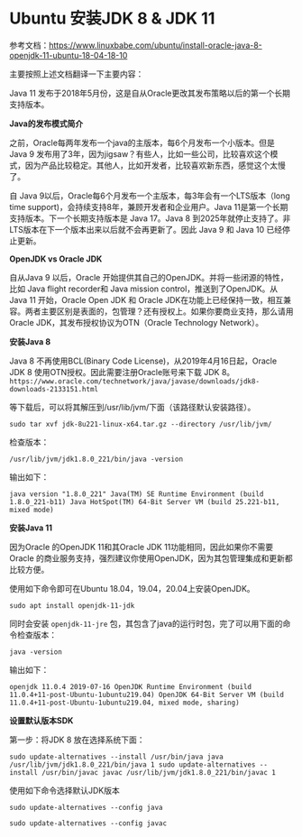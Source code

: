 # Ubuntu 安装JDK 8 & JDK 11

参考文档：https://www.linuxbabe.com/ubuntu/install-oracle-java-8-openjdk-11-ubuntu-18-04-18-10

主要按照上述文档翻译一下主要内容：

Java 11 发布于2018年5月份，这是自从Oracle更改其发布策略以后的第一个长期支持版本。

**Java的发布模式简介**

之前，Oracle每两年发布一个java的主版本，每6个月发布一个小版本。但是 Java 9 发布用了3年，因为jigsaw？有些人，比如一些公司，比较喜欢这个模式，因为产品比较稳定。其他人，比如开发者，比较喜欢新东西，感觉这个太慢了。

自 Java 9以后，Oracle每6个月发布一个主版本，每3年会有一个LTS版本（long time support)，会持续支持8年，兼顾开发者和企业用户。Java 11是第一个长期支持版本。下一个长期支持版本是 Java 17。Java 8 到2025年就停止支持了。非LTS版本在下一个版本出来以后就不会再更新了。因此 Java 9 和 Java 10 已经停止更新。

**OpenJDK vs Oracle JDK**

自从Java 9 以后，Oracle 开始提供其自己的OpenJDK。并将一些闭源的特性，比如 Java flight recorder和 Java mission control，推送到了OpenJDK。从 Java 11 开始，Oracle Open JDK 和 Oracle JDK在功能上已经保持一致，相互兼容。两者主要区别是表面的，包管理？还有授权上。如果你要商业支持，那么请用Oracle JDK，其发布授权协议为OTN（Oracle Technology Network）。

**安装Java 8**

Java 8 不再使用BCL(Binary Code License)，从2019年4月16日起，Oracle JDK 8 使用OTN授权。因此需要注册Oracle账号来下载 JDK 8。`https://www.oracle.com/technetwork/java/javase/downloads/jdk8-downloads-2133151.html`

等下载后，可以将其解压到/usr/lib/jvm/下面（该路径默认安装路径）。

`sudo tar xvf jdk-8u221-linux-x64.tar.gz --directory /usr/lib/jvm/`

检查版本：

`/usr/lib/jvm/jdk1.8.0_221/bin/java -version`

输出如下：

`java version "1.8.0_221" Java(TM) SE Runtime Environment (build 1.8.0_221-b11)
Java HotSpot(TM) 64-Bit Server VM (build 25.221-b11, mixed mode)`

**安装Java 11**

因为Oracle 的OpenJDK 11和其Oracle JDK 11功能相同，因此如果你不需要Oracle 的商业服务支持，强烈建议你使用OpenJDK，因为其包管理集成和更新都比较方便。

使用如下命令即可在Ubuntu 18.04，19.04，20.04上安装OpenJDK。

`sudo apt install openjdk-11-jdk`

同时会安装 `openjdk-11-jre` 包，其包含了java的运行时包，完了可以用下面的命令检查版本：

`java -version`

输出如下：

`openjdk 11.0.4 2019-07-16 OpenJDK Runtime Environment (build 11.0.4+11-post-Ubuntu-1ubuntu219.04)
OpenJDK 64-Bit Server VM (build 11.0.4+11-post-Ubuntu-1ubuntu219.04, mixed mode, sharing)`

**设置默认版本SDK**

第一步：将JDK 8 放在选择系统下面：

`sudo update-alternatives --install /usr/bin/java java /usr/lib/jvm/jdk1.8.0_221/bin/java 1
sudo update-alternatives --install /usr/bin/javac javac /usr/lib/jvm/jdk1.8.0_221/bin/javac 1`

使用如下命令选择默认JDK版本

`sudo update-alternatives --config java`

`sudo update-alternatives --config javac`


